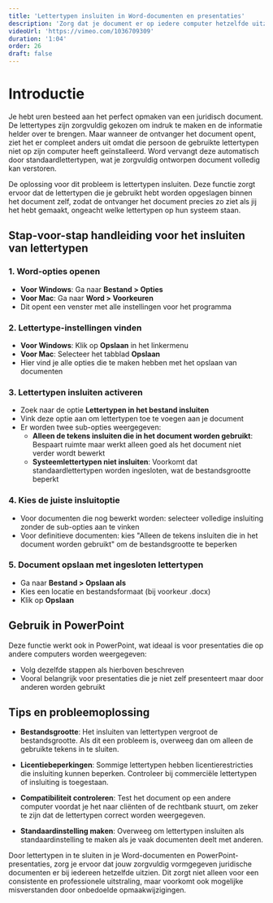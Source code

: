 ```yaml
---
title: 'Lettertypen insluiten in Word-documenten en presentaties'
description: 'Zorg dat je document er op iedere computer hetzelfde uitziet'
videoUrl: 'https://vimeo.com/1036709309'
duration: '1:04'
order: 26
draft: false
---
```


# Introductie

Je hebt uren besteed aan het perfect opmaken van een juridisch document. De lettertypes zijn zorgvuldig gekozen om indruk te maken en de informatie helder over te brengen. Maar wanneer de ontvanger het document opent, ziet het er compleet anders uit omdat die persoon de gebruikte lettertypen niet op zijn computer heeft geïnstalleerd. Word vervangt deze automatisch door standaardlettertypen, wat je zorgvuldig ontworpen document volledig kan verstoren.

De oplossing voor dit probleem is lettertypen insluiten. Deze functie zorgt ervoor dat de lettertypen die je gebruikt hebt worden opgeslagen binnen het document zelf, zodat de ontvanger het document precies zo ziet als jij het hebt gemaakt, ongeacht welke lettertypen op hun systeem staan.

## Stap-voor-stap handleiding voor het insluiten van lettertypen

### 1. Word-opties openen
- **Voor Windows**: Ga naar **Bestand > Opties**
- **Voor Mac**: Ga naar **Word > Voorkeuren**
- Dit opent een venster met alle instellingen voor het programma

### 2. Lettertype-instellingen vinden
- **Voor Windows**: Klik op **Opslaan** in het linkermenu
- **Voor Mac**: Selecteer het tabblad **Opslaan**
- Hier vind je alle opties die te maken hebben met het opslaan van documenten

### 3. Lettertypen insluiten activeren
- Zoek naar de optie **Lettertypen in het bestand insluiten**
- Vink deze optie aan om lettertypen toe te voegen aan je document
- Er worden twee sub-opties weergegeven:
  - **Alleen de tekens insluiten die in het document worden gebruikt**: Bespaart ruimte maar werkt alleen goed als het document niet verder wordt bewerkt
  - **Systeemlettertypen niet insluiten**: Voorkomt dat standaardlettertypen worden ingesloten, wat de bestandsgrootte beperkt

### 4. Kies de juiste insluitoptie
- Voor documenten die nog bewerkt worden: selecteer volledige insluiting zonder de sub-opties aan te vinken
- Voor definitieve documenten: kies "Alleen de tekens insluiten die in het document worden gebruikt" om de bestandsgrootte te beperken

### 5. Document opslaan met ingesloten lettertypen
- Ga naar **Bestand > Opslaan als**
- Kies een locatie en bestandsformaat (bij voorkeur .docx)
- Klik op **Opslaan**

## Gebruik in PowerPoint

Deze functie werkt ook in PowerPoint, wat ideaal is voor presentaties die op andere computers worden weergegeven:
- Volg dezelfde stappen als hierboven beschreven
- Vooral belangrijk voor presentaties die je niet zelf presenteert maar door anderen worden gebruikt

## Tips en probleemoplossing

- **Bestandsgrootte**: Het insluiten van lettertypen vergroot de bestandsgrootte. Als dit een probleem is, overweeg dan om alleen de gebruikte tekens in te sluiten.

- **Licentiebeperkingen**: Sommige lettertypen hebben licentierestricties die insluiting kunnen beperken. Controleer bij commerciële lettertypen of insluiting is toegestaan.

- **Compatibiliteit controleren**: Test het document op een andere computer voordat je het naar cliënten of de rechtbank stuurt, om zeker te zijn dat de lettertypen correct worden weergegeven.

- **Standaardinstelling maken**: Overweeg om lettertypen insluiten als standaardinstelling te maken als je vaak documenten deelt met anderen.

Door lettertypen in te sluiten in je Word-documenten en PowerPoint-presentaties, zorg je ervoor dat jouw zorgvuldig vormgegeven juridische documenten er bij iedereen hetzelfde uitzien. Dit zorgt niet alleen voor een consistente en professionele uitstraling, maar voorkomt ook mogelijke misverstanden door onbedoelde opmaakwijzigingen.